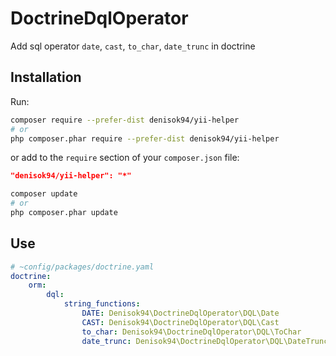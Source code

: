 # DoctrineDqlOperator

Add sql operator `date`, `cast`, `to_char`, `date_trunc` in doctrine

## Installation

Run:

```bash
composer require --prefer-dist denisok94/yii-helper
# or
php composer.phar require --prefer-dist denisok94/yii-helper
```

or add to the `require` section of your `composer.json` file:

```json
"denisok94/yii-helper": "*"
```

```bash
composer update
# or
php composer.phar update
```

## Use

```yaml
# ~config/packages/doctrine.yaml
doctrine:
    orm:
        dql:
            string_functions:
                DATE: Denisok94\DoctrineDqlOperator\DQL\Date
                CAST: Denisok94\DoctrineDqlOperator\DQL\Cast
                to_char: Denisok94\DoctrineDqlOperator\DQL\ToChar
                date_trunc: Denisok94\DoctrineDqlOperator\DQL\DateTrunc
```